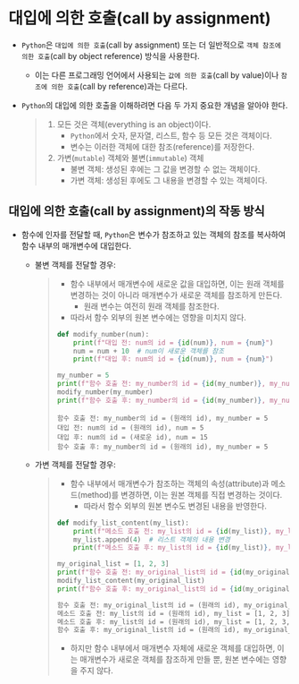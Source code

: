 # 대입에 의한 호출(call by assignment)

- `Python`은 `대입에 의한 호출`(call by assignment) 또는 더 일반적으로 `객체 참조에 의한 호출`(call by object reference) 방식을 사용한다.
  - 이는 다른 프로그래밍 언어에서 사용되는 `값에 의한 호출`(call by value)이나 `참조에 의한 호출`(call by reference)과는 다르다.
- `Python`의 대입에 의한 호출을 이해하려면 다음 두 가지 중요한 개념을 알아야 한다.

  > 1. 모든 것은 객체(everything is an object)이다.
  >    - `Python`에서 숫자, 문자열, 리스트, 함수 등 모든 것은 객체이다.
  >    - 변수는 이러한 객체에 대한 참조(reference)를 저장한다.
  > 2. 가변(`mutable`) 객체와 불변(`immutable`) 객체
  >    - 불변 객체: 생성된 후에는 그 값을 변경할 수 없는 객체이다.
  >    - 가변 객체: 생성된 후에도 그 내용을 변경할 수 있는 객체이다.

## 대입에 의한 호출(call by assignment)의 작동 방식

- 함수에 인자를 전달할 때, `Python`은 변수가 참조하고 있는 객체의 참조를 복사하여 함수 내부의 매개변수에 대입한다.
  - 불변 객체를 전달할 경우:

    > - 함수 내부에서 매개변수에 새로운 값을 대입하면, 이는 원래 객체를 변경하는 것이 아니라 매개변수가 새로운 객체를 참조하게 만든다.
    >   - 원래 변수는 여전히 원래 객체를 참조한다.
    > - 따라서 함수 외부의 원본 변수에는 영향을 미치지 않다.
    >
    > ```py
    > def modify_number(num):
    >     print(f"대입 전: num의 id = {id(num)}, num = {num}")
    >     num = num + 10  # num이 새로운 객체를 참조
    >     print(f"대입 후: num의 id = {id(num)}, num = {num}")
    >
    > my_number = 5
    > print(f"함수 호출 전: my_number의 id = {id(my_number)}, my_number = {my_number}")
    > modify_number(my_number)
    > print(f"함수 호출 후: my_number의 id = {id(my_number)}, my_number = {my_number}")
    > ```
    >
    > ```
    > 함수 호출 전: my_number의 id = (원래의 id), my_number = 5
    > 대입 전: num의 id = (원래의 id), num = 5
    > 대입 후: num의 id = (새로운 id), num = 15
    > 함수 호출 후: my_number의 id = (원래의 id), my_number = 5
    > ```

  - 가변 객체를 전달할 경우:

    > - 함수 내부에서 매개변수가 참조하는 객체의 속성(attribute)과 메소드(method)를 변경하면, 이는 원본 객체를 직접 변경하는 것이다.
    >   - 따라서 함수 외부의 원본 변수도 변경된 내용을 반영한다.
    >
    > ```py
    > def modify_list_content(my_list):
    >     print(f"메소드 호출 전: my_list의 id = {id(my_list)}, my_list = {my_list}")
    >     my_list.append(4)  # 리스트 객체의 내용 변경
    >     print(f"메소드 호출 후: my_list의 id = {id(my_list)}, my_list = {my_list}")
    >
    > my_original_list = [1, 2, 3]
    > print(f"함수 호출 전: my_original_list의 id = {id(my_original_list)}, my_original_list = {my_original_list}")
    > modify_list_content(my_original_list)
    > print(f"함수 호출 후: my_original_list의 id = {id(my_original_list)}, my_original_list = {my_original_list}")
    > ```
    >
    > ```txt
    > 함수 호출 전: my_original_list의 id = (원래의 id), my_original_list = [1, 2, 3]
    > 메소드 호출 전: my_list의 id = (원래의 id), my_list = [1, 2, 3]
    > 메소드 호출 후: my_list의 id = (원래의 id), my_list = [1, 2, 3, 4]
    > 함수 호출 후: my_original_list의 id = (원래의 id), my_original_list = [1, 2, 3, 4]
    > ```
    >
    > - 하지만 함수 내부에서 매개변수 자체에 새로운 객체를 대입하면, 이는 매개변수가 새로운 객체를 참조하게 만들 뿐, 원본 변수에는 영향을 주지 않다.
